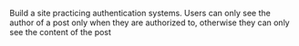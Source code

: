 Build a site practicing authentication systems. Users can only see the author of a post only when they are authorized to,
otherwise they can only see the content of the post
